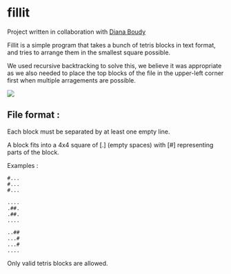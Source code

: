 # fillit

Project written in collaboration with [Diana Boudy](https://github.com/Liliaze)

Fillit is a simple program that takes a bunch of tetris blocks in text format, and tries to arrange them in the smallest square possible.

We used recursive backtracking to solve this, we believe it was appropriate as we also needed to place the top blocks of the file in the upper-left corner first when multiple arragements are possible.

![](https://media.giphy.com/media/3o7aD6ZuHiPt8DlNYI/giphy.gif)

## File format :

Each block must be separated by at least one empty line.

A block fits into a 4x4 square of [.] (empty spaces) with [#] representing parts of the block. 

Examples :

```#...
#...
#...
#...

....
.##.
.##.
....

..##
...#
...#
....
```

Only valid tetris blocks are allowed.
